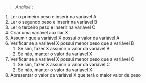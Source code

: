 > *Análise :*
1. Ler o primeiro peso e inserir na variável A
2. Ler o segundo peso e inserir na variável B
3. Ler o terceiro peso e inserir na variável C
4. Criar uma variável auxiliar X
5. Assumir que a variável X possui o valor da variável A
6. Verificar se a variável X possui menor peso que a variável B
    1. Se sim, fazer X assumir o valor da variável B
    2. Se não, manter o valor da variável X
7. Verificar se a variável X possui menor peso que a variável C
    1. Se sim, fazer X assumir o valor da variável C
    2. Se não, manter o valor da variável X
8. Apresentar o valor da variável X que terá o maior valor de peso
